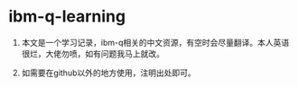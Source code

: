 # ibm-q-learning

1. 本文是一个学习记录，ibm-q相关的中文资源，有空时会尽量翻译。本人英语很烂，大佬勿喷，如有问题我马上就改。

2. 如需要在github以外的地方使用，注明出处即可。
